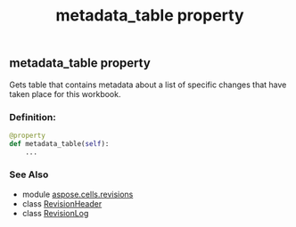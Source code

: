 ﻿---
title: metadata_table property
second_title: Aspose.Cells for Python via .NET API References
description: 
type: docs
weight: 30
url: /aspose.cells.revisions/revisionlog/metadata_table/
is_root: false
---

## metadata_table property


Gets table that contains metadata about a list of specific changes that have taken place
for this workbook.
### Definition:
```python
@property
def metadata_table(self):
    ...
```

### See Also
* module [aspose.cells.revisions](../../)
* class [RevisionHeader](/cells/python-net/aspose.cells.revisions/revisionheader)
* class [RevisionLog](/cells/python-net/aspose.cells.revisions/revisionlog)
